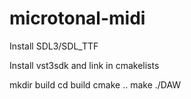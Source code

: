 # microtonal-midi


Install SDL3/SDL_TTF

Install vst3sdk and link in cmakelists

mkdir build
cd build
cmake ..
make 
./DAW
